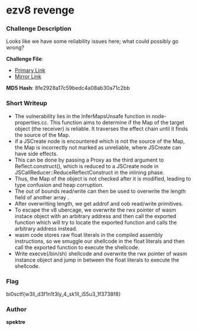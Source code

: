 # ezv8 revenge

### Challenge Description

Looks like we have some reliability issues here; what could possibly go wrong?

**Challenge File**:
+ [Primary Link](https://drive.google.com/file/d/1tsllJSyfe_e1qJ-f7H7rE44ejEZuEgDS/view?usp=sharing)
+ [Mirror Link](https://www.dropbox.com/scl/fi/h8wm8rh5cg9iy3xn2b1mt/ezv8revenge.tar.gz?rlkey=4muo23zhd1lhcop5yahgmjr39&dl=0)

**MD5 Hash**: 8fe2928a17c59bedc4a08ab30a71c2bb

### Short Writeup

+  The vulnerability lies in the InferMapsUnsafe function in node-properties.cc. This function aims to determine if the Map of the target object (the receiver) is reliable. It traverses the effect chain until it finds the source of the Map.
+ if a JSCreate node is encountered which is not the source of the Map, the Map is incorrectly not marked as unreliable, where JSCreate can have side effects.
+ This can be done by passing a Proxy as the third argument to Reflect.construct(), which is reduced to a JSCreate node in JSCallReducer::ReduceReflectConstruct in the inlining phase. 
+ Thus, the Map of the object is not checked after it is modified, leading to type confusion and heap corruption.
+ The out of bounds read/write can then be used to overwrite the length field of another array .
+ After overwriting length, we get addrof and oob read/write primitives.
+ To escape the v8 ubercage, we overwrite the rwx pointer of wasm instace object with an arbitrary address and then call the exported function which will try to locate the exported function and calls the arbitrary address instead.
+ wasm code stores raw float literals in the compiled assembly instructions, so we smuggle our shellcode in the float literals and then call the exported function to execute the shellcode.
+ Write execve(/bin/sh) shellcode and overwrite the rwx pointer of wasm instance object and jump in between the float literals to execute the shellcode.

### Flag

bi0sctf{w3ll_d3f1n1t3ly_4_sk1ll_i55u3_1f3738f8}

### Author

**spektre**

